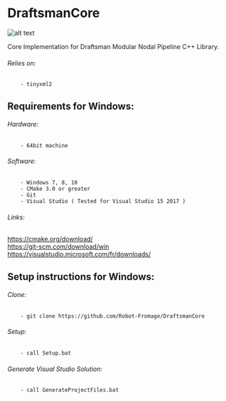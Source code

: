 # DraftsmanCore
![alt text](http://clementberthaud.com/dev/dep/Draftsman/media/com/draftsman_100.png "Draftsman")

Core Implementation for Draftsman Modular Nodal Pipeline C++ Library.

###### Relies on:
        - tinyxml2

## Requirements for Windows:

###### Hardware:
        - 64bit machine

###### Software:
        - Windows 7, 8, 10
        - CMake 3.0 or greater
        - Git
        - Visual Studio ( Tested for Visual Studio 15 2017 )

###### Links:
https://cmake.org/download/  \
https://git-scm.com/download/win  \
https://visualstudio.microsoft.com/fr/downloads/

## Setup instructions for Windows:

###### Clone:
        - git clone https://github.com/Robot-Fromage/DraftsmanCore

###### Setup:
        - call Setup.bat

###### Generate Visual Studio Solution:
        - call GenerateProjectFiles.bat
